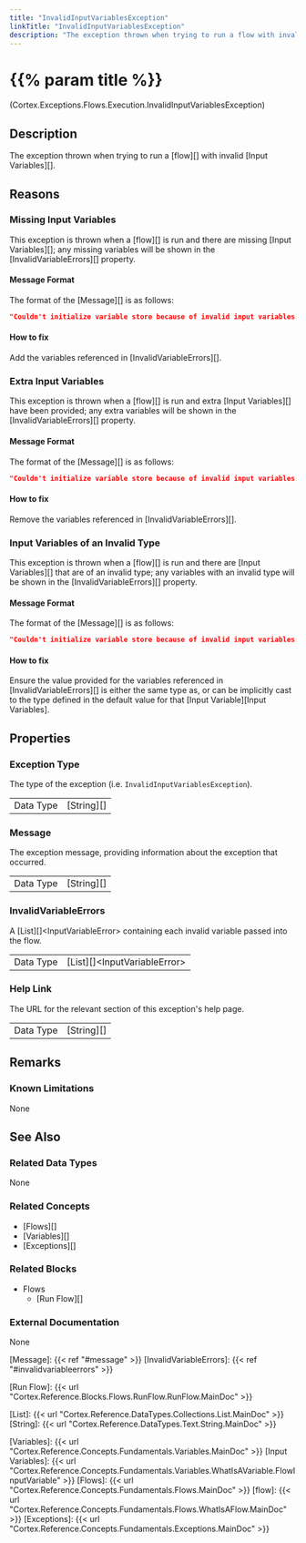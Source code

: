```yaml
---
title: "InvalidInputVariablesException"
linkTitle: "InvalidInputVariablesException"
description: "The exception thrown when trying to run a flow with invalid input variables."
---
```


# {{% param title %}}

<p class="namespace">(Cortex.Exceptions.Flows.Execution.InvalidInputVariablesException)</p>

## Description

The exception thrown when trying to run a [flow][] with invalid [Input Variables][].

## Reasons

### Missing Input Variables

This exception is thrown when a [flow][] is run and there are missing [Input Variables][]; any missing variables will be shown in the [InvalidVariableErrors][] property.

#### Message Format

The format of the [Message][] is as follows:

```json
"Couldn't initialize variable store because of invalid input variables."
```

#### How to fix

Add the variables referenced in [InvalidVariableErrors][].

### Extra Input Variables

This exception is thrown when a [flow][] is run and extra [Input Variables][] have been provided; any extra variables will be shown in the [InvalidVariableErrors][] property.

#### Message Format

The format of the [Message][] is as follows:

```json
"Couldn't initialize variable store because of invalid input variables."
```

#### How to fix

Remove the variables referenced in [InvalidVariableErrors][].

### Input Variables of an Invalid Type

This exception is thrown when a [flow][] is run and there are [Input Variables][] that are of an invalid type; any variables with an invalid type will be shown in the [InvalidVariableErrors][] property.

#### Message Format

The format of the [Message][] is as follows:

```json
"Couldn't initialize variable store because of invalid input variables."
```

#### How to fix

Ensure the value provided for the variables referenced in [InvalidVariableErrors][] is either the same type as, or can be implicitly cast to the type defined in the default value for that [Input Variable][Input Variables].

## Properties

### Exception Type

The type of the exception (i.e. `InvalidInputVariablesException`).

| | |
|-----------|------------|
| Data Type | [String][] |

### Message

The exception message, providing information about the exception that occurred.

| | |
|-----------|------------|
| Data Type | [String][] |

### InvalidVariableErrors

A [List][]&lt;InputVariableError&gt; containing each invalid variable passed into the flow.

| | |
|-----------|----------|
| Data Type | [List][]&lt;InputVariableError&gt; |

### Help Link

The URL for the relevant section of this exception's help page.

| | |
|-----------|------------|
| Data Type | [String][] |

## Remarks

### Known Limitations

None

## See Also

### Related Data Types

None

### Related Concepts

* [Flows][]
* [Variables][]
* [Exceptions][]

### Related Blocks

* Flows
  * [Run Flow][]
  
### External Documentation

None

[Message]: {{< ref "#message" >}}
[InvalidVariableErrors]: {{< ref "#invalidvariableerrors" >}}

[Run Flow]: {{< url "Cortex.Reference.Blocks.Flows.RunFlow.RunFlow.MainDoc" >}}

[List]: {{< url "Cortex.Reference.DataTypes.Collections.List.MainDoc" >}}
[String]: {{< url "Cortex.Reference.DataTypes.Text.String.MainDoc" >}}

[Variables]: {{< url "Cortex.Reference.Concepts.Fundamentals.Variables.MainDoc" >}}
[Input Variables]: {{< url "Cortex.Reference.Concepts.Fundamentals.Variables.WhatIsAVariable.FlowInputVariable" >}}
[Flows]: {{< url "Cortex.Reference.Concepts.Fundamentals.Flows.MainDoc" >}}
[flow]: {{< url "Cortex.Reference.Concepts.Fundamentals.Flows.WhatIsAFlow.MainDoc" >}}
[Exceptions]: {{< url "Cortex.Reference.Concepts.Fundamentals.Exceptions.MainDoc" >}}
